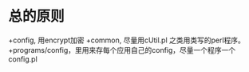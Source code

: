 # 总的原则
+config, 用encrypt加密
+common, 尽量用cUtil.pl 之类用类写的perl程序。
+programs/config，里用来存每个应用自己的config，尽量一个程序一个config.pl
